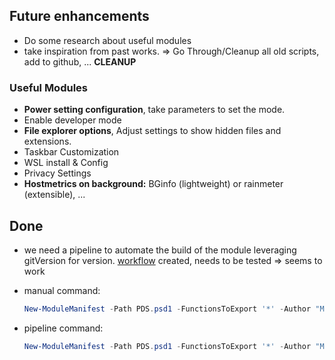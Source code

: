 ## Future enhancements

- Do some research about useful modules
- take inspiration from past works. => Go Through/Cleanup all old scripts, add to github, ... **CLEANUP**

### Useful Modules

- **Power setting configuration**, take parameters to set the mode.
- Enable developer mode
- **File explorer options**, Adjust settings to show hidden files and extensions.
- Taskbar Customization
- WSL install & Config
- Privacy Settings
- **Hostmetrics on background:** BGinfo (lightweight) or rainmeter (extensible), ...

## Done

- we need a pipeline to automate the build of the module leveraging gitVersion for version. [workflow](./../../.github/workflows/publish-ps-module.yaml)  created, needs to be tested => seems to work

- manual command:
    ````powershell
    New-ModuleManifest -Path PDS.psd1 -FunctionsToExport '*' -Author "MKTHEPLUGG" -Description 'Personal Deploy Script' -CompanyName 'meti.pro'
    ````
  
- pipeline command:
    ````powershell
    New-ModuleManifest -Path PDS.psd1 -FunctionsToExport '*' -Author "MKTHEPLUGG" -Description 'Personal Deploy Script' -CompanyName 'meti.pro'
    ````